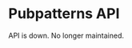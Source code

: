 Pubpatterns API
===============

API is down. No longer maintained.

<!-- this is what you want: <https://ftdoi.org>

see also: <https://github.com/sckott/pubpatterns>

Figuring out URLs for full text version of articles is a huge PITA.

There's <https://doi.org> for resolving DOIs to their full URLs on the web, and
there's <https://oadoi.org/> for the same but to OA versions.

However, there's no good tool for figuring out links to versions for text mining:
typically either pdf or xml.

There is Crossref's TDM (text and data mining) bit, where publishers voluntarily
deposit full text links into Crossref's metadata. However, very few publishers
do this; some that do don't deposit correct metadata; some deposit but don't update
when they change their URL structure (and publishers change URL stucture __A LOT__).

This API builds on work at <https://github.com/sckott/pubpatterns> - which
is simply rules for building URLs.

This API allows you to give a DOI and get back full text URLs for PDF/XML/etc. if
available.  And if they aren't available chip in and make it work.

## Under the hood

* API: Ruby/Sinatra
* Caching: Redis - only on the `/api/doi/` route
    * expires: 86400 seconds, or 24 hrs
* Server: Caddy
  * https
* Authentication: none

## setup

* static files in <https://github.com/sckott/pubpatterns/tree/master/src> define patterns
* we use these patterns to generate urls depending on the publisher, which can be determined from the DOI or given by the user
* patterns are simply read from disk from the `src/` dir - simple, no database

## API

* root path `/` - redirects to `/heartbeat/`
* `/heartbeat/` - list routes
* `/members/` - list all members with known patterns
* `/api/members/:member/` - list a single member
* `/prefixes/:prefix/` - some publishers are inside of bigger publishers & don't have own Crossref member number, but do have their own prefix
* `/doi/` - get full text links and other metadata
* `/fetch/` - redirect to the full text url

```r
{
    "routes": [
    		"/ (api docs)",
        "/api (-> /api/heartbeat)",
        "/api/heartbeat",
        "/:doi (not working yet)",
        "/api/members",
        "/api/members/:member",
        "/api/prefixes",
        "/api/prefixes/:prefix",
        "/api/doi/*",
        "/api/fetch/*"
    ]
}
```

## Examples

### all members

```bash
curl -v 'https://ftdoi.org/api/members/' | jq .
```

### inividual crossref members

```bash
# eLife
curl -v 'https://ftdoi.org/api/members/4374/' | jq .

# Pensoft
curl -v 'https://ftdoi.org/api/members/2258/' | jq .

# PLOS
curl -v 'https://ftdoi.org/api/members/340/' | jq .

# DeGruyter
curl -v 'https://ftdoi.org/api/members/374/' | jq .

# Hindawi
curl -v 'https://ftdoi.org/api/members/98/' | jq .
```

### doi prefixes

Some publishers are inside of bigger publishers, so don't have their own Crossref member number, but do have their own DOI prefix, so we can use that to construct URLs for all their journals

```bash
# cogent
curl -v 'https://ftdoi.org/api/prefixes/10.1080/' | jq .
```

### full text links

API to get link information - gives doi, xml, and pdf links

```bash
# eLife
curl -v 'https://ftdoi.org/api/doi/10.7554/eLife.07404/' | jq .

# PeerJ
curl -v 'https://ftdoi.org/api/doi/10.7717/peerj.991/' | jq .

# Pensoft
curl -v 'https://ftdoi.org/api/doi/10.3897/zookeys.594.8768/' | jq .

# PLOS
curl -v 'https://ftdoi.org/api/doi/10.1371/journal.pgen.1006546/' | jq .

# MDPI
curl -v 'https://ftdoi.org/api/doi/10.3390/a7010032/' | jq .

# FrontersIn
curl -v 'https://ftdoi.org/api/doi/10.3389/fmed.2015.00081/' | jq .

# Thieme
curl -v 'https://ftdoi.org/api/doi/10.1055/s-0042-103414/' | jq .

# DeGruyter
curl -v 'https://ftdoi.org/api/doi/10.1515/bj-2015-0021/' | jq .
curl -v 'https://ftdoi.org/api/doi/10.1515/jim-2016-0069/' | jq .
curl -v 'https://ftdoi.org/api/doi/10.1515/contagri-2016-0010/' | jq .

# AAAS
## Science Advances
curl -v 'https://ftdoi.org/api/doi/10.1126/sciadv.1602209/' | jq .

## Science
curl -v 'https://ftdoi.org/api/doi/10.1126/science.aag2360/' | jq .

## Hindawi
curl -v 'https://ftdoi.org/api/doi/10.1155/2013/520285/' | jq .

## Elsevier
curl -v 'https://ftdoi.org/api/doi/10.1016/j.bandc.2015.12.003/' | jq .
curl -v 'https://ftdoi.org/api/doi/10.1016/j.medipa.2014.03.002/' | jq .
curl -v 'https://ftdoi.org/api/doi/10.1016/j.ad.2015.04.031/' | jq .
curl -v 'https://ftdoi.org/api/doi/10.1016/0304-4009(76)90035-8/' | jq .
curl -v 'https://ftdoi.org/api/doi/10.1240/sav_gbm_2007_m_001760/' | jq .
curl -v 'https://ftdoi.org/api/doi/10.2139/ssrn.1627363/' | jq .

### Karger
#### link in Crossref API
curl -v 'https://ftdoi.org/api/doi/10.1159/000362763/' | jq .
#### link NOT in Crossref API
curl -v 'https://ftdoi.org/api/doi/10.1159/000443559/' | jq .

### Pleiades
#### older URLs to pdfs
curl -v 'https://ftdoi.org/api/doi/10.1134/1.1571876/' | jq .
#### newer URLs to pdfs
curl -v 'https://ftdoi.org/api/doi/10.1134/S1070427217070047/' | jq .
```

### fetch

```bash
# PLOS
curl 'https://ftdoi.org/api/fetch/10.1371/journal.pgen.1006546?type=xml'
# or
curl -H 'application/xml' 'https://ftdoi.org/api/fetch/10.1371/journal.pgen.1006546/'
```
 -->
